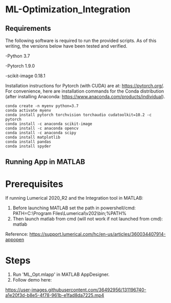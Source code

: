 # ML-Optimization_Integration

## Requirements
The following software is required to run the provided scripts. As of this writing, the versions below have been tested and verified.

-Python 3.7

-Pytorch 1.9.0

-scikit-image 0.18.1

Installation instructions for Pytorch (with CUDA) are at: https://pytorch.org/. For convenience, here are installation commands for the Conda distribution (after installing Anaconda: https://www.anaconda.com/products/individual).

```
conda create -n myenv python=3.7
conda activate myenv
conda install pytorch torchvision torchaudio cudatoolkit=10.2 -c pytorch
conda install -c anaconda scikit-image
conda install -c anaconda opencv
conda install -c anaconda scipy
conda install matplotlib
conda install pandas
conda install spyder
```

## Running App in MATLAB
# Prerequisites
If running Lumerical 2020_R2 and the Integration tool in MATLAB:
1) Before launching MATLAB set the path in powershell/cmd: PATH=C:\Program Files\Lumerical\v202\bin;%PATH%
2) Then launch matlab from cmd (will not work if not launched from cmd): matlab

Reference: https://support.lumerical.com/hc/en-us/articles/360034407914-appopen

# Steps
1) Run 'ML_Opt.mlapp' in MATLAB AppDesigner.
2) Follow demo here:

https://user-images.githubusercontent.com/36492956/131196740-a1e20f3d-b8e5-4f78-961b-e1fad8da7225.mp4

